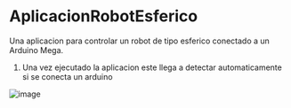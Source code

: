 # AplicacionRobotEsferico
Una aplicacion para controlar un robot de tipo esferico conectado a un Arduino Mega.

1. Una vez ejecutado la aplicacion este llega a detectar automaticamente si se conecta un arduino

![image](https://github.com/Leude/AplicacionRobotEsferico/assets/61247560/5c9f4bbb-56f9-4517-9989-a387f1318606)
